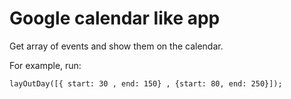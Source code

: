 # Google calendar like app

Get array of events and show them on the calendar.

For example, run:

    layOutDay([{ start: 30 , end: 150} , {start: 80, end: 250}]); 


